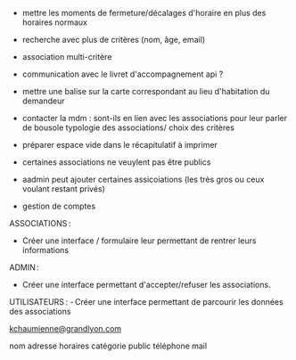 - mettre les moments de fermeture/décalages d'horaire en plus des horaires normaux
- recherche avec plus de critères (nom, âge, email)
- association multi-critère
- communication avec le livret d'accompagnement api ?
- mettre une balise sur la carte correspondant au lieu d'habitation du demandeur

- contacter la mdm : sont-ils en lien avec les associations pour leur parler de bousole
                     typologie des associations/ choix des critères
- préparer espace vide dans le récapitulatif à imprimer
                     
- certaines associations ne veuylent pas être publics

- aadmin peut ajouter certaines assicoiations (les très gros ou ceux voulant restant privés)

- gestion de comptes


ASSOCIATIONS :
- Créer une interface / formulaire leur permettant de rentrer leurs informations


ADMIN :
- Créer une interface permettant d'accepter/refuser les associations.

UTILISATEURS :
- Créer une interface permettant de parcourir les données des associations

kchaumienne@grandlyon.com

nom
adresse
horaires
catégorie
public
téléphone
mail